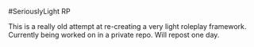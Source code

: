 #SeriouslyLight RP

This is a really old attempt at re-creating a very light roleplay framework. Currently being worked on in a private repo. Will repost one day.


